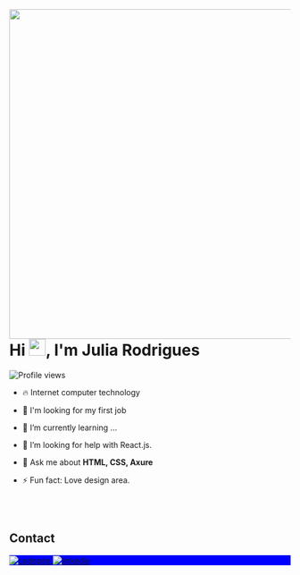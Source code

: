<img align="right" height="590em" src="https://raw.githubusercontent.com/gist/lunajulia107/e374ed20fc263bd1dfba53d3ac4d61d1/raw/5dead06df4967fdc364f17f0019b08481599b80f/githubcard_me.svg"/>
<h1 align="left">Hi <img src="https://raw.githubusercontent.com/kaueMarques/kaueMarques/master/hi.gif" height="30px">, I'm Julia Rodrigues</h1>
<p align="left"> <img src="https://komarev.com/ghpvc/?username=lunajulia107&color=blue" alt="Profile views" /> </p>

- 🔥 Internet computer technology

- 🔭 I'm looking for my first job

- 🌱 I’m currently learning ...

- 🤔 I’m looking for help with React.js.

- 💬 Ask me about **HTML, CSS, Axure**

- ⚡ Fun fact: Love design area.

<!--

<br><br>

## 🛠 &nbsp;Tech Stack

![HTML](https://img.shields.io/badge/-HTML-05122A?style=flat&logo=HTML5)&nbsp;
![CSS](https://img.shields.io/badge/-CSS-05122A?style=flat&logo=CSS3&logoColor=1572B6)&nbsp;
![JavaScript](https://img.shields.io/badge/-JavaScript-05122A?style=flat&logo=javascript)&nbsp;
![Git](https://img.shields.io/badge/-Git-05122A?style=flat&logo=git)&nbsp;
![GitHub](https://img.shields.io/badge/-GitHub-05122A?style=flat&logo=github)&nbsp;
![Visual Studio Code](https://img.shields.io/badge/-Visual%20Studio%20Code-05122A?style=flat&logo=visual-studio-code&logoColor=007ACC)&nbsp;
![mySQL](https://img.shields.io/badge/-mySQL-05122A?style=flat&logo=mySQL)&nbsp;

<br><br>

## ⚙️ &nbsp;GitHub Analytics

<p align="left">
<img width="530em" src="https://github-readme-stats.vercel.app/api?username=lunajulia107&show_icons=true&theme=vision-friendly-dark" alt="lunajulia107's stats"/>
<img width="530em" src="https://github-readme-stats.vercel.app/api/top-langs/?username=lunajulia107&layout=compact&theme=vision-friendly-dark" alt="lunajulia107's most languages"/>
</p>
-->

<br><br>

## Contact

<p align="left" style="background:blue">
<a href="https://codepen.io/maykbrito" target="_blank">
  <img align="center" src="https://img.shields.io/badge/-lunajulia107-05122A?style=flat&logo=codepen" alt="codepen"/>
</a>
<a href="https://linkedin.com/in/maykbrito](https://www.linkedin.com/in/julia-rodrigues-luna107/" target="_blank"><img align="center" src="https://img.shields.io/badge/-lunajulia107-05122A?style=flat&logo=linkedin" alt="linkedin"/>
</a>
</p>

<!--

**lunajulia107/lunajulia107** is a ✨ _special_ ✨ repository because its `README.md` (this file) appears on your GitHub profile.

-->
